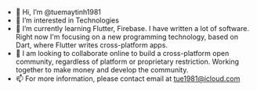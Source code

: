 - 👋 Hi, I’m @tuemaytinh1981
- 👀 I’m interested in Technologies
- 🌱 I’m currently learning Flutter, Firebase. I have written a lot of software. Right now I'm focusing on a new programming technology, based on Dart, where Flutter writes cross-platform apps.
- 💞️ I am looking to collaborate online to build a cross-platform open community, regardless of platform or proprietary restriction. Working together to make money and develop the community.
- 📫 For more information, please contact email at tue1981@icloud.com

<!---
tuemaytinh1981/tuemaytinh1981 is a ✨ special ✨ repository because its `README.md` (this file) appears on your GitHub profile.
You can click the Preview link to take a look at your changes.
--->
